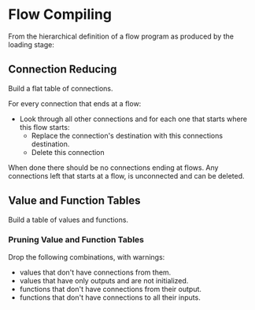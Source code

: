 # Flow Compiling

From the hierarchical definition of a flow program as produced by the loading stage:

## Connection Reducing
Build a flat table of connections.

For every connection that ends at a flow:
- Look through all other connections and for each one that starts where this flow starts:
  - Replace the connection's destination with this connections destination.
  - Delete this connection

When done there should be no connections ending at flows.
Any connections left that starts at a flow, is unconnected and can be deleted.

## Value and Function Tables
Build a table of values and functions.
  
### Pruning Value and Function Tables
Drop the following combinations, with warnings:
- values that don't have connections from them.
- values that have only outputs and are not initialized.
- functions that don't have connections from their output.
- functions that don't have connections to all their inputs.